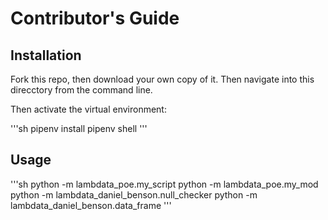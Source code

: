 # Contributor's Guide

## Installation

Fork this repo, then download your own copy of it. Then navigate into this direcctory from the command line.

Then activate the virtual environment:

'''sh
pipenv install
pipenv shell
'''

## Usage

'''sh
python -m lambdata_poe.my_script
python -m lambdata_poe.my_mod
python -m lambdata_daniel_benson.null_checker
python -m lambdata_daniel_benson.data_frame
'''
